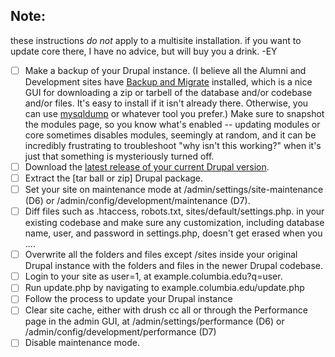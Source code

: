 Note:
----
these instructions _do not_ apply to a multisite installation. if you want to update core there, I have no advice, but will buy you a drink. -EY

- [ ] Make a backup of your Drupal instance. (I believe all the Alumni and Development sites have [Backup and Migrate](https://www.drupal.org/project/backup_migrate) installed, which is a nice GUI for downloading a zip or tarbell of the database and/or codebase and/or files. It's easy to install if it isn't already there. Otherwise, you can use [mysqldump](http://www.thegeekstuff.com/2008/09/backup-and-restore-mysql-database-using-mysqldump/) or whatever tool you prefer.) Make sure to snapshot the modules page, so you know what's enabled -- updating modules or core sometimes disables modules, seemingly at random, and it can be incredibly frustrating to troubleshoot "why isn't this working?" when it's just that something is mysteriously turned off.
- [ ] Download the [latest release of your current Drupal version](https://www.drupal.org/project/drupal).
- [ ] Extract the [tar ball or zip] Drupal package.
- [ ] Set your site on maintenance mode at /admin/settings/site-maintenance (D6) or /admin/config/development/maintenance (D7).
- [ ] Diff files such as .htaccess, robots.txt, sites/default/settings.php. in your existing codebase and make sure any customization, including database name, user, and password in settings.php, doesn't get erased when you ....
- [ ] Overwrite all the folders and files except /sites inside your original Drupal instance with the folders and files in the newer Drupal codebase.
- [ ] Login to your site as user=1, at example.columbia.edu?q=user.
- [ ] Run update.php by navigating to example.columbia.edu/update.php
- [ ] Follow the process to update your Drupal instance
- [ ] Clear site cache, either with drush cc all or through the Performance page in the admin GUI, at /admin/settings/performance (D6) or /admin/config/development/performance (D7)
- [ ] Disable maintenance mode.